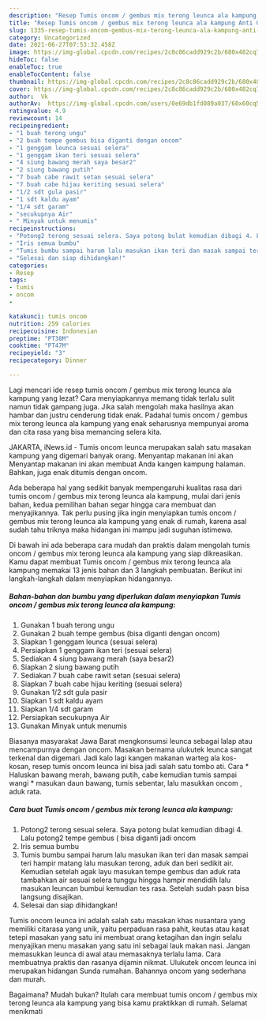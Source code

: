 ```yaml
---
description: "Resep Tumis oncom / gembus mix terong leunca ala kampung Anti Gagal"
title: "Resep Tumis oncom / gembus mix terong leunca ala kampung Anti Gagal"
slug: 1335-resep-tumis-oncom-gembus-mix-terong-leunca-ala-kampung-anti-gagal
category: Uncategorized
date: 2021-06-27T07:53:32.458Z
image: https://img-global.cpcdn.com/recipes/2c8c86cadd929c2b/680x482cq70/tumis-oncom-gembus-mix-terong-leunca-ala-kampung-foto-resep-utama.jpg
hideToc: false
enableToc: true
enableTocContent: false
thumbnail: https://img-global.cpcdn.com/recipes/2c8c86cadd929c2b/680x482cq70/tumis-oncom-gembus-mix-terong-leunca-ala-kampung-foto-resep-utama.jpg
cover: https://img-global.cpcdn.com/recipes/2c8c86cadd929c2b/680x482cq70/tumis-oncom-gembus-mix-terong-leunca-ala-kampung-foto-resep-utama.jpg
author:  Vk
authorAv:  https://img-global.cpcdn.com/users/0e69db1fd089a037/60x60cq50/avatar.jpg
ratingvalue: 4.9
reviewcount: 14
recipeingredient:
- "1 buah terong ungu"
- "2 buah tempe gembus bisa diganti dengan oncom"
- "1 genggam leunca sesuai selera"
- "1 genggam ikan teri sesuai selera"
- "4 siung bawang merah saya besar2"
- "2 siung bawang putih"
- "7 buah cabe rawit setan sesuai selera"
- "7 buah cabe hijau keriting sesuai selera"
- "1/2 sdt gula pasir"
- "1 sdt kaldu ayam"
- "1/4 sdt garam"
- "secukupnya Air"
- " Minyak untuk menumis"
recipeinstructions:
- "Potong2 terong sesuai selera. Saya potong bulat kemudian dibagi 4. Lalu potong2 tempe gembus ( bisa diganti jadi oncom"
- "Iris semua bumbu"
- "Tumis bumbu sampai harum lalu masukan ikan teri dan masak sampai teri hampir matang lalu masukan terong, aduk dan beri sedikit air. Kemudian setelah agak layu masukan tempe gembus dan aduk rata tambahkan air sesuai selera tunggu hingga hampir mendidih lalu masukan leuncan bumbui kemudian tes rasa. Setelah sudah pasn bisa langsung disajikan."
- "Selesai dan siap dihidangkan!"
categories:
- Resep
tags:
- tumis
- oncom
- 

katakunci: tumis oncom  
nutrition: 259 calories
recipecuisine: Indonesian
preptime: "PT38M"
cooktime: "PT47M"
recipeyield: "3"
recipecategory: Dinner

---
```



Lagi mencari ide resep tumis oncom / gembus mix terong leunca ala kampung yang lezat? Cara menyiapkannya memang tidak terlalu sulit namun tidak gampang juga. Jika salah mengolah maka hasilnya akan hambar dan justru cenderung tidak enak. Padahal tumis oncom / gembus mix terong leunca ala kampung yang enak seharusnya mempunyai aroma dan cita rasa yang bisa memancing selera kita.


JAKARTA, iNews.id - Tumis oncom leunca merupakan salah satu masakan kampung yang digemari banyak orang. Menyantap makanan ini akan Menyantap makanan ini akan membuat Anda kangen kampung halaman. Bahkan, juga enak ditumis dengan oncom.

Ada beberapa hal yang sedikit banyak mempengaruhi kualitas rasa dari tumis oncom / gembus mix terong leunca ala kampung, mulai dari jenis bahan, kedua pemilihan bahan segar hingga cara membuat dan menyajikannya. Tak perlu pusing jika ingin menyiapkan tumis oncom / gembus mix terong leunca ala kampung yang enak di rumah, karena asal sudah tahu triknya maka hidangan ini mampu jadi suguhan istimewa.


Di bawah ini ada beberapa cara mudah dan praktis dalam mengolah tumis oncom / gembus mix terong leunca ala kampung yang siap dikreasikan. Kamu dapat membuat Tumis oncom / gembus mix terong leunca ala kampung memakai 13 jenis bahan dan 3 langkah pembuatan. Berikut ini langkah-langkah dalam menyiapkan hidangannya.

<!--inarticleads1-->

##### Bahan-bahan dan bumbu yang diperlukan dalam menyiapkan Tumis oncom / gembus mix terong leunca ala kampung:

1. Gunakan 1 buah terong ungu
1. Gunakan 2 buah tempe gembus (bisa diganti dengan oncom)
1. Siapkan 1 genggam leunca (sesuai selera)
1. Persiapkan 1 genggam ikan teri (sesuai selera)
1. Sediakan 4 siung bawang merah (saya besar2)
1. Siapkan 2 siung bawang putih
1. Sediakan 7 buah cabe rawit setan (sesuai selera)
1. Siapkan 7 buah cabe hijau keriting (sesuai selera)
1. Gunakan 1/2 sdt gula pasir
1. Siapkan 1 sdt kaldu ayam
1. Siapkan 1/4 sdt garam
1. Persiapkan secukupnya Air
1. Gunakan  Minyak untuk menumis


Biasanya masyarakat Jawa Barat mengkonsumsi leunca sebagai lalap atau mencampurnya dengan oncom. Masakan bernama ulukutek leunca sangat terkenal dan digemari. Jadi kalo lagi kangen makanan warteg ala kos-kosan, resep tumis oncom leunca ini bisa jadi salah satu tombo ati. Cara * Haluskan bawang merah, bawang putih, cabe kemudian tumis sampai wangi * masukan daun bawang, tumis sebentar, lalu masukkan oncom , aduk rata. 

<!--inarticleads2-->

##### Cara buat Tumis oncom / gembus mix terong leunca ala kampung:

1. Potong2 terong sesuai selera. Saya potong bulat kemudian dibagi 4. Lalu potong2 tempe gembus ( bisa diganti jadi oncom
1. Iris semua bumbu
1. Tumis bumbu sampai harum lalu masukan ikan teri dan masak sampai teri hampir matang lalu masukan terong, aduk dan beri sedikit air. Kemudian setelah agak layu masukan tempe gembus dan aduk rata tambahkan air sesuai selera tunggu hingga hampir mendidih lalu masukan leuncan bumbui kemudian tes rasa. Setelah sudah pasn bisa langsung disajikan.
1. Selesai dan siap dihidangkan!

Tumis oncom leunca ini adalah salah satu masakan khas nusantara yang memiliki citarasa yang unik, yaitu perpaduan rasa pahit, keutas atau kasat tetepi masakan yang satu ini membuat orang ketagihan dan ingin selalu menyajikan menu masakan yang satu ini sebagai lauk makan nasi. Jangan memasukkan leunca di awal atau memasaknya terlalu lama. Cara membuatnya praktis dan rasanya dijamin nikmat. Ulukutek oncom leunca ini merupakan hidangan Sunda rumahan. Bahannya oncom yang sederhana dan murah. 

Bagaimana? Mudah bukan? Itulah cara membuat tumis oncom / gembus mix terong leunca ala kampung yang bisa kamu praktikkan di rumah. Selamat menikmati
